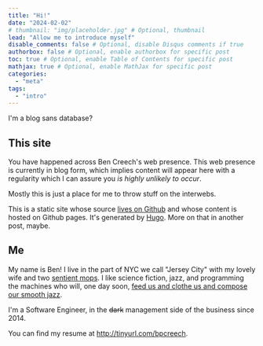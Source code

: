 ```yaml
---
title: "Hi!"
date: "2024-02-02"
# thumbnail: "img/placeholder.jpg" # Optional, thumbnail
lead: "Allow me to introduce myself"
disable_comments: false # Optional, disable Disqus comments if true
authorbox: false # Optional, enable authorbox for specific post
toc: true # Optional, enable Table of Contents for specific post
mathjax: true # Optional, enable MathJax for specific post
categories:
  - "meta"
tags:
  - "intro"
---
```


I'm a blog sans database?

<!--more-->

## This site

You have happened across Ben Creech's web presence. This web presence is currently in blog form, which implies content will appear here with a regularity which I can assure you *is highly unlikely to occur*.

Mostly this is just a place for me to throw stuff on the interwebs.

This is a static site whose source [lives on Github](https://github.com/bpcreech/blog) and whose content is hosted on Github pages. It's generated by [Hugo](https://gohugo.io/). More on that in another post, maybe.

## Me

My name is Ben! I live in the part of NYC we call "Jersey City" with my lovely wife and two [sentient mops](https://www.reddit.com/r/ProperAnimalNames/comments/10tal63/sentient_mop/). I like science fiction, jazz, and programming the machines who will, one day soon, [feed us and clothe us and compose our smooth jazz](https://www.youtube.com/watch?v=3meRSfFsCkc).

I'm a Software Engineer, in the ~~dark~~ management side of the business since 2014.

You can find my resume at http://tinyurl.com/bpcreech.

